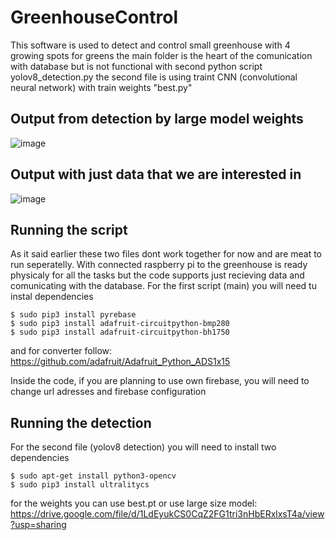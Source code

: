# GreenhouseControl
This software is used to detect and control small greenhouse with 4 growing spots for greens
the main folder is the heart of the comunication with database but is not functional with second python script yolov8_detection.py
the second file is using traint CNN (convolutional neural network) with train weights "best.py"

## Output from detection by large model weights
![image](https://github.com/DaverSVK/PytonGreenHouse/assets/100283209/4666ca79-146f-4ca2-a7b6-de822d00fb78)

## Output with just data that we are interested in
![image](https://github.com/DaverSVK/PytonGreenHouse/assets/100283209/71082cc3-c994-4e8e-9737-5dd98be6d735)

## Running the script
As it said earlier these two files dont work together for now and are meat to run seperatelly. 
With connected raspberry pi to the greenhouse is ready physicaly for all the tasks but the code supports just recieving data and comunicating with the database.
For the first script (main) you will need tu instal dependencies 
```
$ sudo pip3 install pyrebase
$ sudo pip3 install adafruit-circuitpython-bmp280
$ sudo pip3 install adafruit-circuitpython-bh1750
```
and for converter follow:
https://github.com/adafruit/Adafruit_Python_ADS1x15

Inside the code, if you are planning to use own firebase, you will need to change url adresses and firebase configuration

## Running the detection
For the second file (yolov8 detection) you will need to install two dependencies 
```
$ sudo apt-get install python3-opencv
$ sudo pip3 install ultralitycs
```
for the weights you can use best.pt or use large size model: https://drive.google.com/file/d/1LdEyukCS0CqZ2FG1tri3nHbERxlxsT4a/view?usp=sharing
